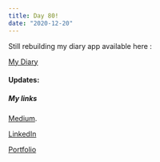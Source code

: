 ```yaml
---
title: Day 80!
date: "2020-12-20"
---
```


Still rebuilding my diary app available here :

[My Diary](https://github.com/jokale/my-diary)

#### Updates:


##### My links 
[Medium](https://medium.com/@kalemajoanna).

[LinkedIn](https://www.linkedin.com/in/joanna-e-kalema-a5a5b4136/)

[Portfolio](https://joannathedeveloper.netlify.app/)


